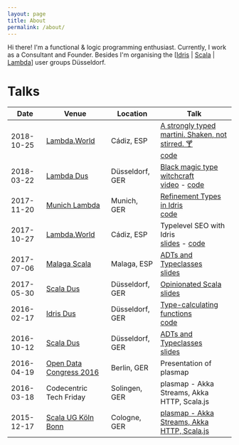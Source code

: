 ```yaml
---
layout: page
title: About
permalink: /about/
---
```


Hi there! I'm a functional & logic programming enthusiast. Currently, I work as a Consultant and Founder. Besides I'm organising the \[[Idris](https://www.meetup.com/idrisdus/) &#124; [Scala](https://www.meetup.com/scaladus/) &#124; [Lambda](https://www.meetup.com/lambdadus/)\] user groups Düsseldorf.

# Talks

| Date       | Venue | Location | Talk |
|------------|-------|----------|------|
| 2018-10-25 | [Lambda.World](http://www.lambda.world/) | Cádiz, ESP | [A strongly typed martini. Shaken, not stirred. 🍸](http://cadiz.lambda.world/schedule/#session-105) <br>[code](https://github.com/janschultecom/20181025-strongly-typed-martini)|
| 2018-03-22 | [Lambda Dus](https://www.meetup.com/lambdadus/) | Düsseldorf, GER | [Black magic type witchcraft](https://www.meetup.com/lambdadus/events/247287024/) <br>[video](https://youtu.be/MLKDu6jwIQw) - [code](https://github.com/janschultecom/20180322-lamdadus)|
| 2017-11-20 | [Munich Lambda](https://www.meetup.com/Munich-Lambda/) | Munich, GER | [Refinement Types in Idris](https://www.meetup.com/Munich-Lambda/events/241177016/) <br>[code](https://github.com/janschultecom/2017-11-20-Lambda-Meetup-Munich)|
| 2017-10-27 | [Lambda.World](http://www.lambda.world/) | Cádiz, ESP | Typelevel SEO with Idris <br>[slides]( https://slides.com/janschultecom/typelevel-seo/) - [code]( https://github.com/janschultecom/typelevel-seo/) |
| 2017-07-06 | [Malaga Scala](https://www.meetup.com/Malaga-Scala/) | Malaga, ESP | [ADTs and Typeclasses](https://www.meetup.com/Malaga-Scala/events/240726851/) <br> [slides]( http://janschulte.com/2017-07-06-ADTs-and-Typeclasses/) |
| 2017-05-30 | [Scala Dus](https://www.meetup.com/scaladus/) | Düsseldorf, GER | [Opinionated Scala](https://www.meetup.com/scaladus/events/239929062/) <br> [slides]( https://github.com/scaladus/opinionated-scala ) |
| 2016-02-17 | [Idris Dus](https://www.meetup.com/idrisdus/) | Düsseldorf, GER | [Type-calculating functions](https://www.meetup.com/idrisdus/events/237070330/) <br> [code]( https://github.com/janschultecom/idrisdus-2017-02-22 ) |
| 2016-10-12 | [Scala Dus](https://www.meetup.com/scaladus/) | Düsseldorf, GER | [ADTs and Typeclasses](https://www.meetup.com/scaladus/events/233706740/) <br> [slides]( http://janschulte.com/2016-10-12-adts-typeclasses-scala/#/) |
| 2016-04-19 | [Open Data Congress 2016](https://www.bmwi.de/Redaktion/DE/Bildergalerie/2016/20160419-zypries-open-data-kongress.html) | Berlin, GER | Presentation of plasmap  
| 2016-03-18 | Codecentric Tech Friday | Solingen, GER | plasmap - Akka Streams, Akka HTTP, Scala.js |
| 2015-12-17 | [Scala UG Köln Bonn](https://www.meetup.com/Scala-User-Group-Koln-Bonn/) | Cologne, GER | [plasmap - Akka Streams, Akka HTTP, Scala.js](https://www.meetup.com/Scala-User-Group-Koln-Bonn/events/225774642/) |
